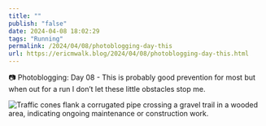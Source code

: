 ```yaml
---
title: ""
publish: "false"
date: 2024-04-08 18:02:29
tags: "Running"
permalink: /2024/04/08/photoblogging-day-this
url: https://ericmwalk.blog/2024/04/08/photoblogging-day-this.html
---
```


📷 Photoblogging: Day 08 -
This is probably good prevention for most but when out for a run I don’t let these little obstacles stop me.

![Traffic cones flank a corrugated pipe crossing a gravel trail in a wooded area, indicating ongoing maintenance or construction work.](https://ericmwalk.blog/uploads/2024/img-6660-edited.jpeg)